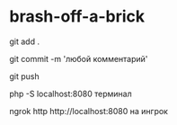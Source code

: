 # brash-off-a-brick

git add .

git commit -m 'любой комментарий'

git push


php -S localhost:8080 терминал


ngrok http http://localhost:8080 на ингрок
